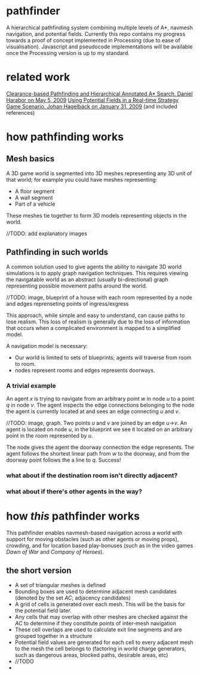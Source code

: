 # pathfinder
A hierarchical pathfinding system combining multiple levels of A*, navmesh navigation, and potential fields.
Currently this repo contains my progress towards a proof of concept implemented in Processing (due to ease of visualisation). Javascript and pseudocode implementations will be available once the Processing version is up to my standard.

# related work
[Clearance-based Pathfinding and Hierarchical Annotated A* Search. Daniel Harabor on May 5, 2009](http://aigamedev.com/open/tutorial/clearance-based-pathfinding/)
[Using Potential Fields in a Real-time Strategy Game Scenario. Johan Hagelbäck on January 31, 2009](http://aigamedev.com/open/tutorials/potential-fields/) (and included references)
# how pathfinding works
## Mesh basics
A 3D game world is segmented into 3D meshes representing any 3D unit of that world; for example you could have meshes representing:
- A floor segment
- A wall segment
- Part of a vehicle

These meshes tie together to form 3D models representing objects in the world.

//TODO: add explanatory images

## Pathfinding in such worlds
A common solution used to give agents the ability to navigate 3D world simulations is to apply graph navigation techniques. This requires viewing the navigatable world as an abstract (usually bi-directional) graph representing possible movement paths around the world.

//TODO: image, blueprint of a house with each room represented by a node and edges reprenseting points of ingress/exgress

This approach, while simple and easy to understand, can cause paths to lose realism. This loss of realism is generally due to the loss of information that occurs when a complicated environment is mapped to a simplified model.

A navigation model is necessary:
- Our world is limited to sets of blueprints; agents will traverse from room to room.
- nodes represent rooms and edges represents doorways.

### A trivial example
An agent _x_ is trying to navigate from an arbitrary point _w_ in node _u_ to a point _q_ in node _v_. The agent inspects the edge connections belonging to the node the agent is currently located at and sees an edge connecting _u_ and _v_.

//TODO: image, graph. Two points _u_ and _v_ are joined by an edge _u_->_v_. An agent is located on node _u_, in the blueprint we see it located on an arbitrary point in the room represented by _u_.

The node gives the agent the doorway connection the edge represents. The agent follows the shortest linear path from _w_ to the doorway, and from the doorway point follows the a line to _q_. Success!

### what about if the destination room isn't directly adjacent?

### what about if there's other agents in the way?

# how _this_ pathfinder works
This pathfinder enables navmesh-based navigation across a world with support for moving obstacles (such as other agents or moving props), crowding, and for location based play-bonuses (such as in the video games _Dawn of War_ and _Company of Heroes_).

## the short version
- A set of triangular meshes is defined
- Bounding boxes are used to determine adjacent mesh candidates (denoted by the set _AC_; adjacency candidates)
- A grid of cells is generated over each mesh. This will be the basis for the potential field later.
- Any cells that may overlap with other meshes are checked against the _AC_ to determine if they constitute points of inter-mesh navigation
- These cell overlaps are used to calculate exit line segments and are grouped together in a structure
- Potential field values are generated for each cell to every adjacent mesh to the mesh the cell belongs to (factoring in world charge generators, such as dangerous areas, blocked paths, desirable areas, etc)
- //TODO
- 
